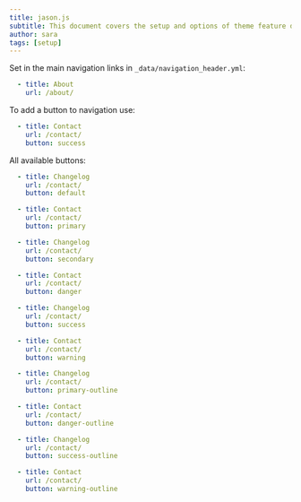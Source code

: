 ```yaml
---
title: jason.js
subtitle: This document covers the setup and options of theme feature described in the doc title
author: sara
tags: [setup]
---
```


Set in the main navigation links in `_data/navigation_header.yml`:

```yaml
  - title: About
    url: /about/
```

To add a button to navigation use:
```yaml
  - title: Contact
    url: /contact/
    button: success
```

All available buttons:
```yaml
  - title: Changelog
    url: /contact/
    button: default

  - title: Contact
    url: /contact/
    button: primary

  - title: Changelog
    url: /contact/
    button: secondary

  - title: Contact
    url: /contact/
    button: danger

  - title: Changelog
    url: /contact/
    button: success

  - title: Contact
    url: /contact/
    button: warning

  - title: Changelog
    url: /contact/
    button: primary-outline

  - title: Contact
    url: /contact/
    button: danger-outline

  - title: Changelog
    url: /contact/
    button: success-outline

  - title: Contact
    url: /contact/
    button: warning-outline
```
